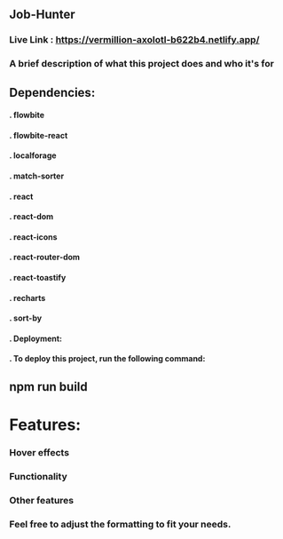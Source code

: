 ## Job-Hunter
### Live Link : https://vermillion-axolotl-b622b4.netlify.app/

### A brief description of what this project does and who it's for

## Dependencies:

#### . flowbite
#### . flowbite-react
#### . localforage
#### . match-sorter
#### . react
#### . react-dom
#### . react-icons
#### . react-router-dom
#### . react-toastify
#### . recharts
#### . sort-by
#### . Deployment:
#### . To deploy this project, run the following command:

## npm run build

# Features:
### Hover effects
### Functionality
### Other features
### Feel free to adjust the formatting to fit your needs.
